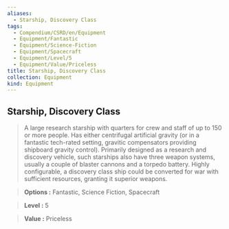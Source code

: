 ```yaml
---
aliases:
  - Starship, Discovery Class
tags:
  - Compendium/CSRD/en/Equipment
  - Equipment/Fantastic
  - Equipment/Science-Fiction
  - Equipment/Spacecraft
  - Equipment/Level/5
  - Equipment/Value/Priceless
title: Starship, Discovery Class
collection: Equipment
kind: Equipment
---
```

## Starship, Discovery Class    
    
>A large research starship with quarters for crew and staff of up to 150 or more people. Has either centrifugal artificial gravity (or in a fantastic tech-rated setting, gravitic compensators providing shipboard gravity control). Primarily designed as a research and discovery vehicle, such starships also have three weapon systems, usually a couple of blaster cannons and a torpedo battery. Highly configurable, a discovery class ship could be converted for war with sufficient resources, granting it superior weapons.    
> **Options :** Fantastic, Science Fiction, Spacecraft    
> **Level :** 5    
> **Value :** Priceless